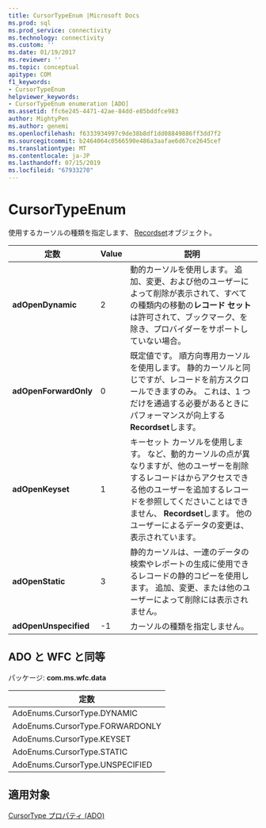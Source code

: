 ```yaml
---
title: CursorTypeEnum |Microsoft Docs
ms.prod: sql
ms.prod_service: connectivity
ms.technology: connectivity
ms.custom: ''
ms.date: 01/19/2017
ms.reviewer: ''
ms.topic: conceptual
apitype: COM
f1_keywords:
- CursorTypeEnum
helpviewer_keywords:
- CursorTypeEnum enumeration [ADO]
ms.assetid: ffc6e245-4471-42ae-84dd-e85bddfce983
author: MightyPen
ms.author: genemi
ms.openlocfilehash: f6333934997c9de38b8df1dd08849886ff3dd7f2
ms.sourcegitcommit: b2464064c0566590e486a3aafae6d67ce2645cef
ms.translationtype: MT
ms.contentlocale: ja-JP
ms.lasthandoff: 07/15/2019
ms.locfileid: "67933270"
---
```

# <a name="cursortypeenum"></a>CursorTypeEnum
使用するカーソルの種類を指定します、 [Recordset](../../../ado/reference/ado-api/recordset-object-ado.md)オブジェクト。  
  
|定数|Value|説明|  
|--------------|-----------|-----------------|  
|**adOpenDynamic**|2|動的カーソルを使用します。 追加、変更、および他のユーザーによって削除が表示されて、すべての種類内の移動の**レコード セット**は許可されて、ブックマーク、を除き、プロバイダーをサポートしていない場合。|  
|**adOpenForwardOnly**|0|既定値です。 順方向専用カーソルを使用します。 静的カーソルと同じですが、レコードを前方スクロールできますのみ。 これは、1 つだけを通過する必要があるときにパフォーマンスが向上する**Recordset**します。|  
|**adOpenKeyset**|1|キーセット カーソルを使用します。 など、動的カーソルの点が異なりますが、他のユーザーを削除するレコードはからアクセスできる他のユーザーを追加するレコードを参照してくださいことはできません、 **Recordset**します。 他のユーザーによるデータの変更は、表示されています。|  
|**adOpenStatic**|3|静的カーソルは、一連のデータの検索やレポートの生成に使用できるレコードの静的コピーを使用します。 追加、変更、または他のユーザーによって削除には表示されません。|  
|**adOpenUnspecified**|-1|カーソルの種類を指定しません。|  
  
## <a name="adowfc-equivalent"></a>ADO と WFC と同等  
 パッケージ: **com.ms.wfc.data**  
  
|定数|  
|--------------|  
|AdoEnums.CursorType.DYNAMIC|  
|AdoEnums.CursorType.FORWARDONLY|  
|AdoEnums.CursorType.KEYSET|  
|AdoEnums.CursorType.STATIC|  
|AdoEnums.CursorType.UNSPECIFIED|  
  
## <a name="applies-to"></a>適用対象  
 [CursorType プロパティ (ADO)](../../../ado/reference/ado-api/cursortype-property-ado.md)
